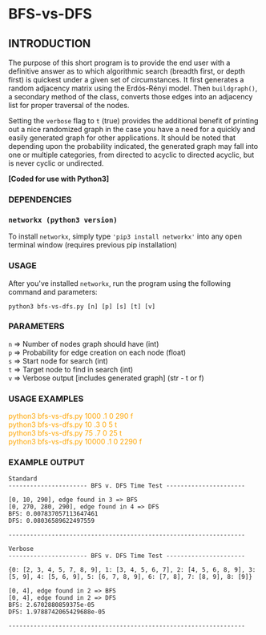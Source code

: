 # BFS-vs-DFS

## INTRODUCTION

The purpose of this short program is to provide the end user with a definitive answer as to which algorithmic search (breadth first, or depth first) is quickest under a given set of circumstances. It first generates a random adjacency matrix using the Erdós-Rényi model. Then `buildgraph()`, a secondary method of the class, converts those edges into an adjacency list for proper traversal of the nodes.

Setting the `verbose` flag to `t` (true) provides the additional benefit of printing out a nice randomized graph in the case you have a need for a quickly and easily generated graph for other applications. It should be noted that depending upon the probability indicated, the generated graph may fall into one or multiple categories, from directed to acyclic to directed acyclic, but is never cyclic or undirected.

<strong>[Coded for use with Python3]</strong>

### DEPENDENCIES

### `networkx (python3 version)`

To install `networkx`, simply type `'pip3 install networkx'` into any open terminal window (requires previous pip installation)

### USAGE

After you've installed `networkx`, run the program using the following command and parameters:

`python3 bfs-vs-dfs.py [n] [p] [s] [t] [v]`

### PARAMETERS

`n` => Number of nodes graph should have (int)  
`p` => Probability for edge creation on each node (float)  
`s` => Start node for search (int)  
`t` => Target node to find in search (int)  
`v` => Verbose output [includes generated graph] (str - t or f)

### USAGE EXAMPLES

<div style="color: orange !important">
python3 bfs-vs-dfs.py 1000 .1 0 290 f<br />
python3 bfs-vs-dfs.py 10 .3 0 5 t  <br />
python3 bfs-vs-dfs.py 75 .7 0 25 t  <br />
python3 bfs-vs-dfs.py 10000 .1 0 2290 f<br />
</div>

### EXAMPLE OUTPUT

```
Standard
---------------------- BFS v. DFS Time Test ----------------------

[0, 10, 290], edge found in 3 => BFS
[0, 270, 280, 290], edge found in 4 => DFS
BFS: 0.007837057113647461
DFS: 0.08036589622497559

------------------------------------------------------------------
```

```
Verbose
---------------------- BFS v. DFS Time Test ----------------------

{0: [2, 3, 4, 5, 7, 8, 9], 1: [3, 4, 5, 6, 7], 2: [4, 5, 6, 8, 9], 3: [5, 9], 4: [5, 6, 9], 5: [6, 7, 8, 9], 6: [7, 8], 7: [8, 9], 8: [9]}

[0, 4], edge found in 2 => BFS
[0, 4], edge found in 2 => DFS
BFS: 2.6702880859375e-05
DFS: 1.9788742065429688e-05

------------------------------------------------------------------

```
